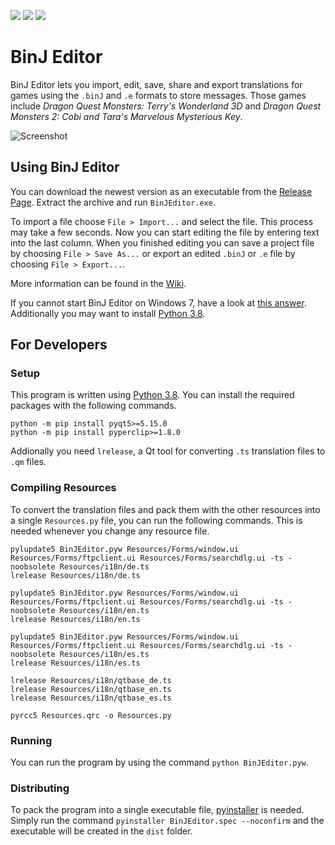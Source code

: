 [![](https://img.shields.io/github/v/release/Ich73/BinJEditor?include_prereleases&label=Release)](https://github.com/Ich73/BinJEditor/releases/latest)
[![](https://img.shields.io/github/downloads/Ich73/BinJEditor/total?label=Downloads)](https://github.com/Ich73/BinJEditor/releases)
[![](https://img.shields.io/github/license/Ich73/BinJEditor?label=License)](/LICENSE)
# BinJ Editor
BinJ Editor lets you import, edit, save, share and export translations for games using the `.binJ` and `.e` formats to store messages. Those games include _Dragon Quest Monsters: Terry's Wonderland 3D_ and _Dragon Quest Monsters 2: Cobi and Tara's Marvelous Mysterious Key_.

![Screenshot](https://user-images.githubusercontent.com/44297391/91449697-b562e480-e87b-11ea-983f-1c6407ecef3a.png)


## Using BinJ Editor
You can download the newest version as an executable from the [Release Page](https://github.com/Ich73/BinJEditor/releases/latest). Extract the archive and run `BinJEditor.exe`.  
  
To import a file choose `File > Import...` and select the file. This process may take a few seconds. Now you can start editing the file by entering text into the last column. When you finished editing you can save a project file by choosing `File > Save As...` or export an edited `.binJ` or `.e` file by choosing `File > Export...`.
  
More information can be found in the [Wiki](https://github.com/Ich73/BinJEditor/wiki).

If you cannot start BinJ Editor on Windows 7, have a look at [this answer](https://github.com/pyinstaller/pyinstaller/issues/4706#issuecomment-633586051). Additionally you may want to install [Python 3.8](https://www.python.org/downloads/release/python-383/).


## For Developers
### Setup
This program is written using [Python 3.8](https://www.python.org/downloads/release/python-383/). You can install the required packages with the following commands.
```
python -m pip install pyqt5>=5.15.0
python -m pip install pyperclip>=1.8.0
```
Addionally you need `lrelease`, a Qt tool for converting `.ts` translation files to `.qm` files.  

### Compiling Resources
To convert the translation files and pack them with the other resources into a single `Resources.py` file, you can run the following commands. This is needed whenever you change any resource file.
```
pylupdate5 BinJEditor.pyw Resources/Forms/window.ui Resources/Forms/ftpclient.ui Resources/Forms/searchdlg.ui -ts -noobsolete Resources/i18n/de.ts
lrelease Resources/i18n/de.ts

pylupdate5 BinJEditor.pyw Resources/Forms/window.ui Resources/Forms/ftpclient.ui Resources/Forms/searchdlg.ui -ts -noobsolete Resources/i18n/en.ts
lrelease Resources/i18n/en.ts

pylupdate5 BinJEditor.pyw Resources/Forms/window.ui Resources/Forms/ftpclient.ui Resources/Forms/searchdlg.ui -ts -noobsolete Resources/i18n/es.ts
lrelease Resources/i18n/es.ts

lrelease Resources/i18n/qtbase_de.ts
lrelease Resources/i18n/qtbase_en.ts
lrelease Resources/i18n/qtbase_es.ts

pyrcc5 Resources.qrc -o Resources.py
```

### Running
You can run the program by using the command `python BinJEditor.pyw`.

### Distributing
To pack the program into a single executable file, [pyinstaller](http://www.pyinstaller.org/) is needed. Simply run the command `pyinstaller BinJEditor.spec --noconfirm` and the executable will be created in the `dist` folder.
